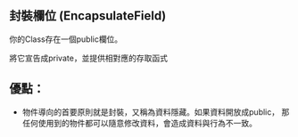 ## 封裝欄位 (EncapsulateField)

你的Class存在一個public欄位。

將它宣告成private，並提供相對應的存取函式

## 優點：
* 物件導向的首要原則就是封裝，又稱為資料隱藏。如果資料開放成public，
  那任何使用到的物件都可以隨意修改資料，會造成資料與行為不一致。



